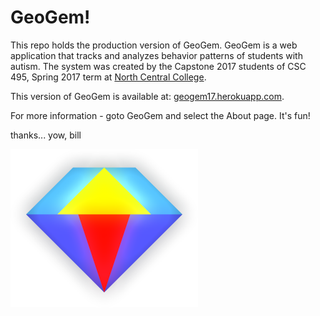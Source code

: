 # GeoGem!

This repo holds the production version of GeoGem. 
GeoGem is a web application that tracks and analyzes behavior patterns of students with autism.
The system was created by the Capstone 2017 students of CSC 495, Spring 2017 term at [North Central College](http://noctrl.edu/).

This version of GeoGem is available at: [geogem17.herokuapp.com](https://geogem17.herokuapp.com/).

For more information - goto GeoGem and select the About page. It's fun!

thanks... yow, bill

![GeoGem logo](https://github.com/noctrl-capstone2017/geogem/blob/master/app/assets/images/logos/medgem.png)
